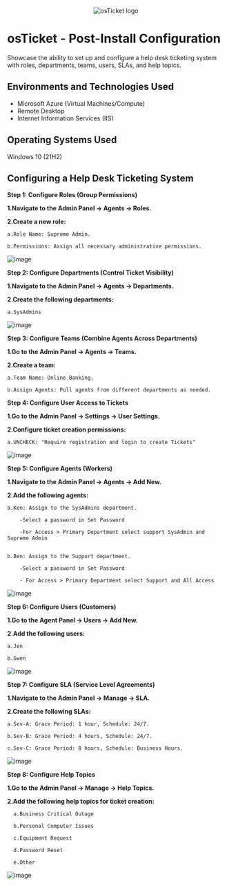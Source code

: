<p align="center">
<img src="https://i.imgur.com/Clzj7Xs.png" alt="osTicket logo"/>
</p>

<h1>osTicket - Post-Install Configuration</h1>
Showcase the ability to set up and configure a help desk ticketing system with roles, departments, teams, users, SLAs, and help topics.<br />

<h2>Environments and Technologies Used</h2>

- Microsoft Azure (Virtual Machines/Compute)
- Remote Desktop
- Internet Information Services (IIS)

<h2>Operating Systems Used </h2>

Windows 10</b> (21H2)

<h2>Configuring a Help Desk Ticketing System</h2>

**Step 1: Configure Roles (Group Permissions)**

**1.Navigate to the Admin Panel -> Agents -> Roles.**

**2.Create a new role:**

    a.Role Name: Supreme Admin.
  
    b.Permissions: Assign all necessary administrative permissions.

![image](https://github.com/user-attachments/assets/7cc0b905-ec63-4b24-95c6-51382dbfef79)

  
**Step 2: Configure Departments (Control Ticket Visibility)**

**1.Navigate to the Admin Panel -> Agents -> Departments.**

**2.Create the following departments:**

    a.SysAdmins

![image](https://github.com/user-attachments/assets/77e50c32-00f9-4897-9802-a5c8abaee390)


  
**Step 3: Configure Teams (Combine Agents Across Departments)**

**1.Go to the Admin Panel -> Agents -> Teams.**

**2.Create a team:**

    a.Team Name: Online Banking.
  
    b.Assign Agents: Pull agents from different departments as needed.
  
**Step 4: Configure User Access to Tickets**

**1.Go to the Admin Panel -> Settings -> User Settings.**

**2.Configure ticket creation permissions:**

    a.UNCHECK: "Require registration and login to create Tickets"

![image](https://github.com/user-attachments/assets/dc77933e-684c-463a-ba95-5a7df2b97edf)

  
**Step 5: Configure Agents (Workers)**

**1.Navigate to the Admin Panel -> Agents -> Add New.**

**2.Add the following agents:**

    a.Ken: Assign to the SysAdmins department.    

        -Select a password in Set Password
    
        -For Access > Primary Department select support SysAdmin and Supreme Admin
    
  
    b.Ben: Assign to the Support department.

        -Select a password in Set Password
        
        - For Access > Primary Department select Support and All Access

![image](https://github.com/user-attachments/assets/547bc326-9548-49db-805b-13891bd49269)

  
**Step 6: Configure Users (Customers)**

**1.Go to the Agent Panel -> Users -> Add New.**

**2.Add the following users:**

    a.Jen
  
    b.Gwen

![image](https://github.com/user-attachments/assets/4f9eddb4-a4bf-4a46-a5ff-2f8b4a008794)


**Step 7: Configure SLA (Service Level Agreements)**

**1.Navigate to the Admin Panel -> Manage -> SLA.**

**2.Create the following SLAs:**

    a.Sev-A: Grace Period: 1 hour, Schedule: 24/7.
  
    b.Sev-B: Grace Period: 4 hours, Schedule: 24/7.
  
    c.Sev-C: Grace Period: 8 hours, Schedule: Business Hours.

![image](https://github.com/user-attachments/assets/60750a39-a391-43a2-8b28-f3adf16fcd7d)

  
**Step 8: Configure Help Topics**

**1.Go to the Admin Panel -> Manage -> Help Topics.**

**2.Add the following help topics for ticket creation:**

      a.Business Critical Outage
  
      b.Personal Computer Issues
  
      c.Equipment Request
  
      d.Password Reset
      
      e.Other

![image](https://github.com/user-attachments/assets/7341ef6a-e35c-4365-a397-945773d170f5)


